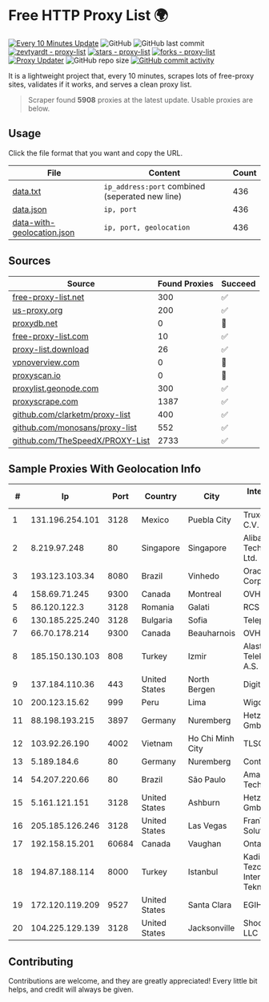 
# Free HTTP Proxy List 🌍

[![Every 10 Minutes Update](https://github.com/mertguvencli/http-proxy-list/actions/workflows/main.yml/badge.svg?branch=main)](https://github.com/mertguvencli/http-proxy-list/actions/workflows/main.yml)
![GitHub](https://img.shields.io/github/license/mertguvencli/http-proxy-list)
![GitHub last commit](https://img.shields.io/github/last-commit/mertguvencli/http-proxy-list)
[![zevtyardt - proxy-list](https://img.shields.io/static/v1?label=zevtyardt&message=proxy-list&color=blue&logo=github)](https://github.com/zevtyardt/proxy-list "Go to GitHub repo")
[![stars - proxy-list](https://img.shields.io/github/stars/zevtyardt/proxy-list?style=social)](https://github.com/zevtyardt/proxy-list)
[![forks - proxy-list](https://img.shields.io/github/forks/zevtyardt/proxy-list?style=social)](https://github.com/zevtyardt/proxy-list)
[![Proxy Updater](https://github.com/zevtyardt/proxy-list/workflows/Proxy%20Updater/badge.svg)](https://github.com/zevtyardt/proxy-list/actions?query=workflow:"Proxy+Updater")
![GitHub repo size](https://img.shields.io/github/repo-size/zevtyardt/proxy-list)
[![GitHub commit activity](https://img.shields.io/github/commit-activity/m/zevtyardt/proxy-list?logo=commits)](https://github.com/zevtyardt/proxy-list/commits/main)

It is a lightweight project that, every 10 minutes, scrapes lots of free-proxy sites, validates if it works, and serves a clean proxy list.

> Scraper found **5908** proxies at the latest update. Usable proxies are below.

## Usage

Click the file format that you want and copy the URL.

|File|Content|Count|
|----|-------|-----|
|[data.txt](https://raw.githubusercontent.com/mertguvencli/http-proxy-list/main/proxy-list/data.txt)|`ip_address:port` combined (seperated new line)|436|
|[data.json](https://raw.githubusercontent.com/mertguvencli/http-proxy-list/main/proxy-list/data.json)|`ip, port`|436|
|[data-with-geolocation.json](https://raw.githubusercontent.com/mertguvencli/http-proxy-list/main/proxy-list/data-with-geolocation.json)|`ip, port, geolocation`|436|

## Sources

|Source|Found Proxies|Succeed|
|------|-------------|-------|
|[free-proxy-list.net](https://free-proxy-list.net)|300|✅|
|[us-proxy.org](https://www.us-proxy.org)|200|✅|
|[proxydb.net](http://proxydb.net)|0|🚫|
|[free-proxy-list.com](https://free-proxy-list.com/?page=&port=&type%5B%5D=http&type%5B%5D=https&up_time=0&search=Search)|10|✅|
|[proxy-list.download](https://www.proxy-list.download/HTTP)|26|✅|
|[vpnoverview.com](https://vpnoverview.com/privacy/anonymous-browsing/free-proxy-servers)|0|🚫|
|[proxyscan.io](https://www.proxyscan.io)|0|🚫|
|[proxylist.geonode.com](https://proxylist.geonode.com/api/proxy-list?limit=300&page=1&sort_by=lastChecked&sort_type=desc&protocols=http,https)|300|✅|
|[proxyscrape.com](https://api.proxyscrape.com/v2/?request=displayproxies&protocol=http&timeout=10000&country=all&ssl=all&anonymity=all)|1387|✅|
|[github.com/clarketm/proxy-list](https://raw.githubusercontent.com/clarketm/proxy-list/master/proxy-list-raw.txt)|400|✅|
|[github.com/monosans/proxy-list](https://raw.githubusercontent.com/monosans/proxy-list/main/proxies/http.txt)|552|✅|
|[github.com/TheSpeedX/PROXY-List](https://raw.githubusercontent.com/TheSpeedX/PROXY-List/master/http.txt)|2733|✅|


## Sample Proxies With Geolocation Info

|#|Ip|Port|Country|City|Internet Service Provider|
|-|--|----|-------|----|-------------------------|
|1|131.196.254.101|3128|Mexico|Puebla City|Truxgo S. R.L. de C.V.|
|2|8.219.97.248|80|Singapore|Singapore|Alibaba (US) Technology Co., Ltd.|
|3|193.123.103.34|8080|Brazil|Vinhedo|Oracle Corporation|
|4|158.69.71.245|9300|Canada|Montreal|OVH SAS|
|5|86.120.122.3|3128|Romania|Galati|RCS & RDS|
|6|130.185.225.240|3128|Bulgaria|Sofia|Telepoint Ltd|
|7|66.70.178.214|9300|Canada|Beauharnois|OVH SAS|
|8|185.150.130.103|808|Turkey|Izmir|Alastyr Telekomunikasyon A.S.|
|9|137.184.110.36|443|United States|North Bergen|DigitalOcean, LLC|
|10|200.123.15.62|999|Peru|Lima|Wigo S.A.|
|11|88.198.193.215|3897|Germany|Nuremberg|Hetzner Online GmbH|
|12|103.92.26.190|4002|Vietnam|Ho Chi Minh City|TLSOFT|
|13|5.189.184.6|80|Germany|Nuremberg|Contabo GmbH|
|14|54.207.220.66|80|Brazil|São Paulo|Amazon Technologies Inc.|
|15|5.161.121.151|3128|United States|Ashburn|Hetzner Online GmbH|
|16|205.185.126.246|3128|United States|Las Vegas|FranTech Solutions|
|17|192.158.15.201|60684|Canada|Vaughan|Ontario Inc.|
|18|194.87.188.114|8000|Turkey|Istanbul|Kadir Huseyin Tezcan Nosspeed Internet Teknolojileri|
|19|172.120.119.209|9527|United States|Santa Clara|EGIHosting|
|20|104.225.129.139|3128|United States|Jacksonville|Shock Hosting LLC|



## Contributing

Contributions are welcome, and they are greatly appreciated! Every
little bit helps, and credit will always be given.

